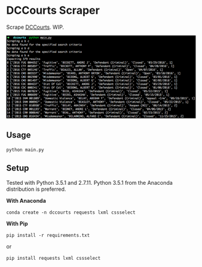# DCCourts Scraper

Scrape [DCCourts](https://www.dccourts.gov/cco/maincase.jsf). WIP.

![](./assets/screenshot.png)

## Usage
```
python main.py
```

## Setup

Tested with Python 3.5.1 and 2.7.11. Python 3.5.1 from the Anaconda distribution is preferred.

**With Anaconda**

```
conda create -n dccourts requests lxml cssselect
```

**With Pip**

```
pip install -r requirements.txt
```

or

```
pip install requests lxml cssselect
```